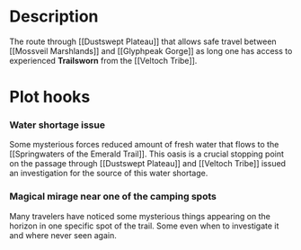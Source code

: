 # Description
The route through [[Dustswept Plateau]] that allows safe travel between [[Mossveil Marshlands]] and [[Glyphpeak Gorge]] as long one has access to experienced **Trailsworn** from the [[Veltoch Tribe]].

# Plot hooks
### Water shortage issue
Some mysterious forces reduced amount of fresh water that flows to the [[Springwaters of the Emerald Trail]]. This oasis is a crucial stopping point on the passage through [[Dustswept Plateau]] and [[Veltoch Tribe]] issued an investigation for the source of this water shortage.
### Magical mirage near one of the camping spots
Many travelers have noticed some mysterious things appearing on the horizon in one specific spot of the trail. Some even when to investigate it and where never seen again.